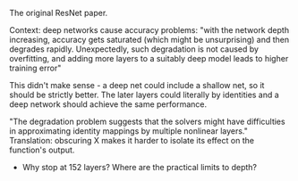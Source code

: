 The original ResNet paper.

Context: deep networks cause accuracy problems: "with the network depth increasing, accuracy gets saturated (which might be unsurprising) and then degrades rapidly. Unexpectedly, such degradation is not caused by overfitting, and adding more layers to a suitably deep model leads to higher training error"

This didn't make sense - a deep net could include a shallow net, so it should be strictly better. The later layers could literally by identities and a deep network should achieve the same performance.

"The degradation problem suggests that the solvers might have difficulties in approximating identity mappings by multiple nonlinear layers." Translation: obscuring X makes it harder to isolate its effect on the function's output.

* Why stop at 152 layers? Where are the practical limits to depth?
